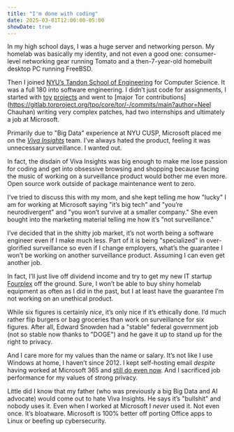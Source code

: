 ```yaml
---
title: "I'm done with coding"
date: 2025-03-01T12:00:00-05:00
showDate: true
---
```


In my high school days, I was a huge server and networking person. My homelab was basically my identity, and not even a good one: consumer-level networking gear running Tomato and a then-7-year-old homebuilt desktop PC running FreeBSD.

Then I joined [NYU’s Tandon School of Engineering](https://engineering.nyu.edu/) for Computer Science. It was a full 180 into software engineering. I didn’t just code for assignments, I started with [toy](https://github.com/neelchauhan/TorNova) [projects](https://github.com/neelchauhan/OnionLauncher) and went to [major Tor contributions](https://gitlab.torproject.org/tpo/core/tor/-/commits/main?author=Neel Chauhan) writing very complex patches, had two internships and ultimately a job at Microsoft.

Primarily due to "Big Data" experience at NYU CUSP, Microsoft placed me on the _[Viva Insights](https://www.microsoft.com/en-us/microsoft-viva/insights)_ team. I’ve always hated the product, feeling it was unnecessary surveillance. I wanted out.

In fact, the disdain of Viva Insights was big enough to make me lose passion for coding and get into obsessive browsing and shopping because facing the music of working on a surveillance product would bother me even more. Open source work outside of package maintenance went to zero.

I’ve tried to discuss this with my mom, and she kept telling me how "lucky" I am for working at Microsoft saying "it’s big tech" and "you’re neurodivergent" and "you won’t survive at a smaller company." She even bought into the marketing material telling me how it’s "not surveillance."

I’ve decided that in the shitty job market, it’s not worth being a software engineer even if I make much less. Part of it is being "specialized" in over-glorified surveillance so even if I change employers, what’s the guarantee I won’t be working on another surveillance product. Assuming I can even get another job.

In fact, I’ll just live off dividend income and try to get my new IT startup [Fourplex](https://www.fourplex.net/) off the ground. Sure, I won’t be able to buy shiny homelab equipment as often as I did in the past, but I at least have the guarantee I’m not working on an unethical product.

While six figures is certainly _nice_, it’s only nice if it’s ethically done. I’d much rather flip burgers or bag groceries than work on surveillance for six figures. After all, Edward Snowden had a "stable" federal government job (not so stable now thanks to "DOGE") and he gave it up to stand up for the right to privacy.

And I care more for my values than the name or salary. It’s not like I use Windows at home, I haven’t since 2012. I kept self-hosting email _despite_ having worked at Microsoft 365 and [still do even now](https://bgp.he.net/dns/neelc.org). And I sacrificed job performance for my values of strong privacy.

Little did I know that my father (who was previously a big Big Data and AI advocate) would come out to hate Viva Insights. He says it’s "bullshit" and nobody uses it. Even when I worked at Microsoft I _never_ used it. Not even once. It’s bloatware. Microsoft is 100% better off porting Office apps to Linux or beefing up cybersecurity.
